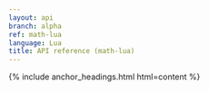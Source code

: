 ```yaml
---
layout: api
branch: alpha
ref: math-lua
language: Lua
title: API reference (math-lua)
---
```

{% include anchor_headings.html html=content %}
